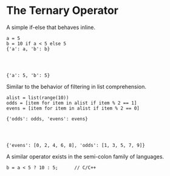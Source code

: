 
The Ternary Operator
====================

A simple if-else that behaves inline.



    a = 5
    b = 10 if a < 5 else 5
    {'a': a, 'b': b}




    {'a': 5, 'b': 5}



Similar to the behavior of filtering in list comprehension.


    alist = list(range(10))
    odds = [item for item in alist if item % 2 == 1]
    evens = [item for item in alist if item % 2 == 0]
    
    {'odds': odds, 'evens': evens}




    {'evens': [0, 2, 4, 6, 8], 'odds': [1, 3, 5, 7, 9]}



A similar operator exists in the semi-colon family of languages.

    b = a < 5 ? 10 : 5;      // C/C++


    
